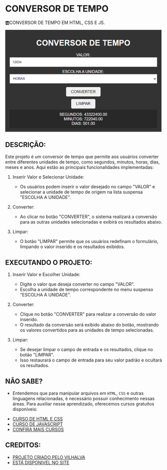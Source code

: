 # CONVERSOR DE TEMPO
🆎CONVERSOR DE TEMPO EM HTML, CSS E JS.

<img src="FOTO.png" align="center" width="500"> <br>

## DESCRIÇÃO:
Este projeto é um conversor de tempo que permite aos usuários converter entre diferentes unidades de tempo, como segundos, minutos, horas, dias, meses e anos. Aqui estão as principais funcionalidades implementadas:

1. Inserir Valor e Selecionar Unidade:
   - Os usuários podem inserir o valor desejado no campo "VALOR" e selecionar a unidade de tempo de origem na lista suspensa "ESCOLHA A UNIDADE".

2. Converter:
   - Ao clicar no botão "CONVERTER", o sistema realizará a conversão para as outras unidades selecionadas e exibirá os resultados abaixo.

3. Limpar:
   - O botão "LIMPAR" permite que os usuários redefinam o formulário, limpando o valor inserido e os resultados exibidos.

## EXECUTANDO O PROJETO:
1. Inserir Valor e Escolher Unidade:
   - Digite o valor que deseja converter no campo "VALOR".
   - Escolha a unidade de tempo correspondente no menu suspenso "ESCOLHA A UNIDADE".

2. Converter:
   - Clique no botão "CONVERTER" para realizar a conversão do valor inserido.
   - O resultado da conversão será exibido abaixo do botão, mostrando os valores convertidos para as unidades de tempo selecionadas.

3. Limpar:
   - Se desejar limpar o campo de entrada e os resultados, clique no botão "LIMPAR".
   - Isso restaurará o campo de entrada para seu valor padrão e ocultará os resultados.
   
## NÃO SABE?
- Entendemos que para manipular arquivos em `HTML`, `CSS` e outras linguagens relacionadas, é necessário possuir conhecimento nessas áreas. Para auxiliar nesse aprendizado, oferecemos cursos gratuitos disponíveis:
* [CURSO DE HTML E CSS](https://github.com/VILHALVA/CURSO-DE-HTML-E-CSS)
* [CURSO DE JAVASCRIPT](https://github.com/VILHALVA/CURSO-DE-JAVASCRIPT)
* [CONFIRA MAIS CURSOS](https://github.com/VILHALVA?tab=repositories&q=+topic:CURSO)

## CREDITOS:
- [PROJETO CRIADO PELO VILHALVA](https://github.com/VILHALVA)
- [ESTÁ DISPONIVEL NO SITE](https://vilhalva.github.io/STYLER/STYLER.html)

